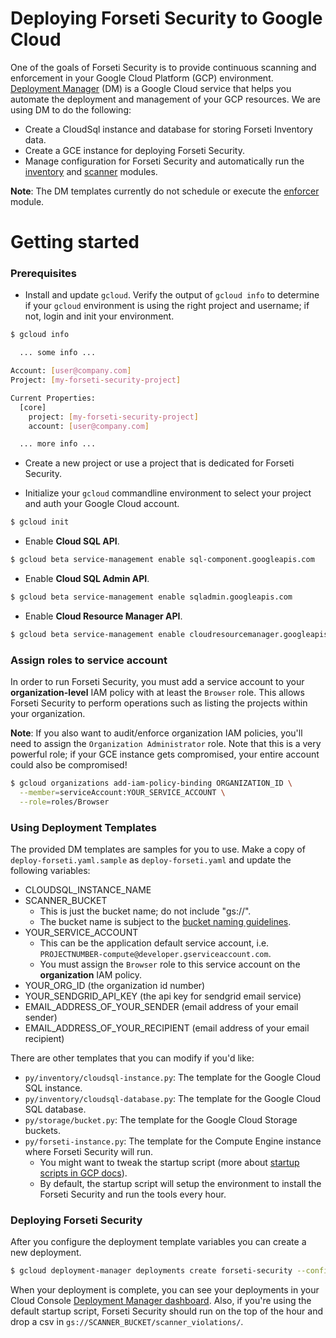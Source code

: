 # Deploying Forseti Security to Google Cloud

One of the goals of Forseti Security is to provide continuous scanning and enforcement in your Google Cloud Platform (GCP) environment. [Deployment Manager](https://cloud.google.com/deployment-manager/docs/) (DM) is a Google Cloud service that helps you automate the deployment and management of your GCP resources. We are using DM to do the following:

* Create a CloudSql instance and database for storing Forseti Inventory data.
* Create a GCE instance for deploying Forseti Security.
* Manage configuration for Forseti Security and automatically run the [inventory](../google/cloud/security/inventory/README.md) and [scanner](../google/cloud/security/scanner/README.md) modules.

**Note**: The DM templates currently do not schedule or execute the [enforcer](../google/cloud/security/enforcer/README.md) module.

# Getting started

### Prerequisites
* Install and update `gcloud`. Verify the output of `gcloud info` to determine if your `gcloud` environment is using the right project and username; if not, login and init your environment.

```sh
$ gcloud info

  ... some info ...

Account: [user@company.com]
Project: [my-forseti-security-project]

Current Properties:
  [core]
    project: [my-forseti-security-project]
    account: [user@company.com]

  ... more info ...

```

* Create a new project or use a project that is dedicated for Forseti Security.

* Initialize your `gcloud` commandline environment to select your project and auth your Google Cloud account.

```sh
$ gcloud init
```

* Enable **Cloud SQL API**.

```sh
$ gcloud beta service-management enable sql-component.googleapis.com
```
* Enable **Cloud SQL Admin API**.

```sh
$ gcloud beta service-management enable sqladmin.googleapis.com
```
* Enable **Cloud Resource Manager API**.

```sh
$ gcloud beta service-management enable cloudresourcemanager.googleapis.com
```

### Assign roles to service account
In order to run Forseti Security, you must add a service account to your **organization-level** IAM policy with at least the `Browser` role. This allows Forseti Security to perform operations such as listing the projects within your organization.

**Note**: If you also want to audit/enforce organization IAM policies, you'll need to assign the `Organization Administrator` role. Note that this is a very powerful role; if your GCE instance gets compromised, your entire account could also be compromised!

```sh
$ gcloud organizations add-iam-policy-binding ORGANIZATION_ID \
  --member=serviceAccount:YOUR_SERVICE_ACCOUNT \
  --role=roles/Browser
```

### Using Deployment Templates
The provided DM templates are samples for you to use. Make a copy of `deploy-forseti.yaml.sample` as `deploy-forseti.yaml` and update the following variables:

* CLOUDSQL_INSTANCE_NAME
* SCANNER_BUCKET
  * This is just the bucket name; do not include "gs://".
  * The bucket name is subject to the [bucket naming guidelines](https://cloud.google.com/storage/docs/naming).
* YOUR_SERVICE_ACCOUNT
  * This can be the application default service account, i.e. `PROJECTNUMBER-compute@developer.gserviceaccount.com`.
  * You must assign the `Browser` role to this service account on the **organization** IAM policy.
* YOUR_ORG_ID (the organization id number)
* YOUR_SENDGRID_API_KEY (the api key for sendgrid email service)
* EMAIL_ADDRESS_OF_YOUR_SENDER (email address of your email sender)
* EMAIL_ADDRESS_OF_YOUR_RECIPIENT (email address of your email recipient)

There are other templates that you can modify if you'd like:

* `py/inventory/cloudsql-instance.py`:  The template for the Google Cloud SQL instance.
* `py/inventory/cloudsql-database.py`: The template for the Google Cloud SQL database.
* `py/storage/bucket.py`: The template for the Google Cloud Storage buckets.
* `py/forseti-instance.py`: The template for the Compute Engine instance where Forseti Security will run.
   * You might want to tweak the startup script (more about [startup scripts in GCP docs](https://cloud.google.com/deployment-manager/docs/step-by-step-guide/setting-metadata-and-startup-scripts)).
   * By default, the startup script will setup the environment to install the Forseti Security and run the tools every hour.

### Deploying Forseti Security
After you configure the deployment template variables you can create a new deployment.

```sh
$ gcloud deployment-manager deployments create forseti-security --config deploy-forseti.yaml
```

When your deployment is complete, you can see your deployments in your Cloud Console [Deployment Manager dashboard](https://console.cloud.google.com/deployments). Also, if you're using the default startup script, Forseti Security should run on the top of the hour and drop a csv in `gs://SCANNER_BUCKET/scanner_violations/`.
